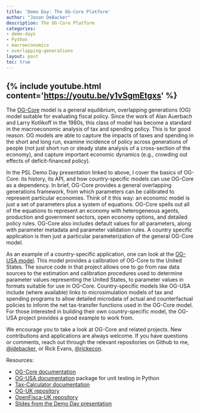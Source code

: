 ```yaml
---
title: 'Demo Day: The OG-Core Platform'
author: "Jason DeBacker"
description: The OG-Core Platform
categories:
- demo-days
- Python
- macroeconomics
- overlapping-generations
layout: post
toc: true
---
```


{% include youtube.html content='https://youtu.be/y1vSgmEtgxs' %}
---

The [OG-Core](https://pslmodels.github.io/OG-Core/content/intro/intro.html) model is a general equilibrium, overlapping generations (OG) model suitable for evaluating fiscal policy.
Since the work of Alan Auerbach and Larry Kotlikoff in the 1980s, this class of model has become a standard in the macroeconomic analysis of tax and spending policy.
This is for good reason.
OG models are able to capture the impacts of taxes and spending in the short and long run, examine incidence of policy across generations of people (not just short run or steady state analysis of a cross-section of the economy), and capture important economic dynamics (e.g., crowding out effects of deficit-financed policy).

In the PSL Demo Day presentation linked to above, I cover the basics of OG-Core: its history, its API, and how country-specific models can use OG-Core as a dependency.
In brief, OG-Core provides a general overlapping generations framework, from which parameters can be calibrated to represent particular economies.
Think of it this way: an economic model is just a set of parameters plus a system of equations.
OG-Core spells out all of the equations to represent an economy with heterogeneous agents, production and government sectors, open economy options, and detailed policy rules.
OG-Core also includes default values for all parameters, along with parameter metadata and parameter validation rules.
A country specific application is then just a particular parameterization of the general OG-Core model.

As an example of a country-specific application, one can look at the [OG-USA model](https://pslmodels.github.io/OG-USA).
This model provides a calibration of OG-Core to the United States.
The source code in that project allows one to go from raw data sources to the estimation and calibration procedures used to determine parameter values representing the United States, to parameter values in formats suitable for use in OG-Core.
Country-specific models like OG-USA include (where available) links to microsimulation models of tax and spending programs to allow detailed microdata of actual and counterfactual policies to inform the net tax-transfer functions used in the OG-Core model.
For those interested in building their own country-specific model, the OG-USA project provides a good example to work from.

We encourage you to take a look at OG-Core and related projects.
New contributions and applications are always welcome.
If you have questions or comments, reach out through the relevant repositories on Github to me, [@jdebacker](https://github.com/jdebacker/), or Rick Evans, [@rickecon](https://github.com/rickecon).


Resources:
* [OG-Core documentation](https://pslmodels.github.io/OG-Core/content/intro/intro.html)
* [OG-USA documentation](https://pslmodels.github.io/OG-USA) package for unit testing in Python
* [Tax-Calculator documentation](http://taxcalc.pslmodels.org)
* [OG-UK repository](https://github.com/PSLmodels/OG-UK)
* [OpenFisca-UK repository](https://github.com/PolicyEngine/openfisca-uk)
* [Slides from the Demo Day presentation](https://docs.google.com/presentation/d/1AT3SYNJ6JieAB1HrPT6HPSBC6-2A1QNtIdBDO-3PSCI/edit?usp=sharing)
